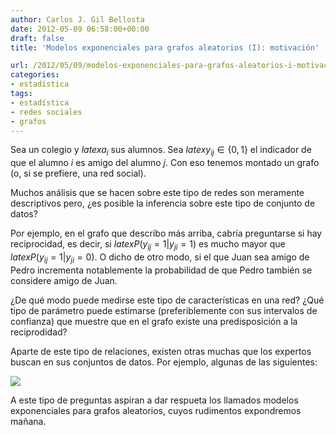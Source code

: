 ```yaml
---
author: Carlos J. Gil Bellosta
date: 2012-05-09 06:58:00+00:00
draft: false
title: 'Modelos exponenciales para grafos aleatorios (I): motivación'

url: /2012/05/09/modelos-exponenciales-para-grafos-aleatorios-i-motivacion/
categories:
- estadística
tags:
- estadística
- redes sociales
- grafos
---
```


Sea un colegio y $latex a_i$ sus alumnos. Sea $latex y_{ij} \in \{0,1\}$ el indicador de que el alumno _i_ es amigo del alumno _j_. Con eso tenemos montado un grafo (o, si se prefiere, una red social).

Muchos análisis que se hacen sobre este tipo de redes son meramente descriptivos pero, ¿es posible la inferencia sobre este tipo de conjunto de datos?

Por ejemplo, en el grafo que describo más arriba, cabría preguntarse si hay reciprocidad, es decir, si $latex P( y_{ij} = 1 | y_{ji} = 1 )$ es mucho mayor que $latex P( y_{ij} = 1 | y_{ji} = 0)$. O dicho de otro modo, si el que Juan sea amigo de Pedro incrementa notablemente la probabilidad de que Pedro también se considere amigo de Juan.

¿De qué modo puede medirse este tipo de características en una red? ¿Qué tipo de parámetro puede estimarse (preferiblemente con sus intervalos de confianza) que muestre que en el grafo existe una predisposición a la reciprodidad?

Aparte de este tipo de relaciones, existen otras muchas que los expertos buscan en sus conjuntos de datos. Por ejemplo, algunas de las siguientes:

[![](/wp-uploads/2012/05/configuraciones_grafos.png)
](/wp-uploads/2012/05/configuraciones_grafos.png)

A este tipo de preguntas aspiran a dar respueta los llamados modelos exponenciales para grafos aleatorios, cuyos rudimentos expondremos mañana.

